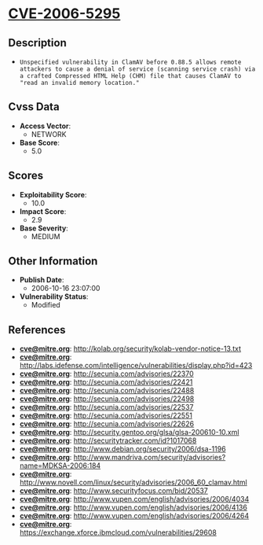 
# [CVE-2006-5295](http://kolab.org/security/kolab-vendor-notice-13.txt)

## Description

- `Unspecified vulnerability in ClamAV before 0.88.5 allows remote attackers to cause a denial of service (scanning service crash) via a crafted Compressed HTML Help (CHM) file that causes ClamAV to "read an invalid memory location."`

## Cvss Data

- **Access Vector**:
  - NETWORK
- **Base Score**:
  - 5.0

## Scores

- **Exploitability Score**:
  - 10.0
- **Impact Score**:
  - 2.9
- **Base Severity**:
  - MEDIUM

## Other Information

- **Publish Date**:
  - 2006-10-16 23:07:00
- **Vulnerability Status**:
  - Modified

## References

- **cve@mitre.org**: http://kolab.org/security/kolab-vendor-notice-13.txt
- **cve@mitre.org**: http://labs.idefense.com/intelligence/vulnerabilities/display.php?id=423
- **cve@mitre.org**: http://secunia.com/advisories/22370
- **cve@mitre.org**: http://secunia.com/advisories/22421
- **cve@mitre.org**: http://secunia.com/advisories/22488
- **cve@mitre.org**: http://secunia.com/advisories/22498
- **cve@mitre.org**: http://secunia.com/advisories/22537
- **cve@mitre.org**: http://secunia.com/advisories/22551
- **cve@mitre.org**: http://secunia.com/advisories/22626
- **cve@mitre.org**: http://security.gentoo.org/glsa/glsa-200610-10.xml
- **cve@mitre.org**: http://securitytracker.com/id?1017068
- **cve@mitre.org**: http://www.debian.org/security/2006/dsa-1196
- **cve@mitre.org**: http://www.mandriva.com/security/advisories?name=MDKSA-2006:184
- **cve@mitre.org**: http://www.novell.com/linux/security/advisories/2006_60_clamav.html
- **cve@mitre.org**: http://www.securityfocus.com/bid/20537
- **cve@mitre.org**: http://www.vupen.com/english/advisories/2006/4034
- **cve@mitre.org**: http://www.vupen.com/english/advisories/2006/4136
- **cve@mitre.org**: http://www.vupen.com/english/advisories/2006/4264
- **cve@mitre.org**: https://exchange.xforce.ibmcloud.com/vulnerabilities/29608
